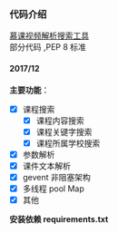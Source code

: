 ### 代码介绍  
[慕课视频解析搜索工具](http://www.feemic.cn/mooc)  
部分代码 ,PEP 8 标准
#### 2017/12

**主要功能**：

- [x] 课程搜索
    - [x] 课程内容搜索
    - [x] 课程关键字搜索
    - [x] 课程所属学校搜索

- [x] 参数解析
- [x] 课件文本解析
- [x] gevent 非阻塞架构  
- [x] 多线程 pool Map
- [x] 其他

**安装依赖 requirements.txt**

